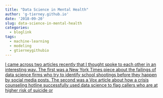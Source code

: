 ```yaml
---
title: "Data Science in Mental Health"
author: 'g-tierney.github.io'
date: '2018-09-20'
slug: data-science-in-mental-health
categories:
  - bloglink
tags:
  - machine-learning
  - modeling
  - gtierneygithubio
---
```


[I came across two articles recently that I thought spoke to each other in an interesting way. The first was a New York Times piece about the failings of data science firms who try to identify school shootings before they happen by social media posts. The second was a Vox article about how a crisis counseling hotline successfully used data science to flag callers who are at higher risk of suicide or<i class="fas fa-external-link-alt"></i>](https://g-tierney.github.io/post/2018_09_mental_health/)

